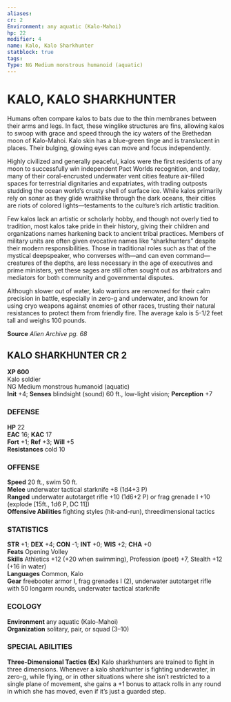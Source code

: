 ```yaml
---
aliases: 
cr: 2
Environment: any aquatic (Kalo-Mahoi)  
hp: 22
modifier: 4
name: Kalo, Kalo Sharkhunter
statblock: true
tags: 
Type: NG Medium monstrous humanoid (aquatic)  
---
```

# KALO, KALO SHARKHUNTER
Humans often compare kalos to bats due to the thin membranes between their arms and legs. In fact, these winglike structures are fins, allowing kalos to swoop with grace and speed through the icy waters of the Brethedan moon of Kalo-Mahoi. Kalo skin has a blue-green tinge and is translucent in places. Their bulging, glowing eyes can move and focus independently.

Highly civilized and generally peaceful, kalos were the first residents of any moon to successfully win independent Pact Worlds recognition, and today, many of their coral-encrusted underwater vent cities feature air-filled spaces for terrestrial dignitaries and expatriates, with trading outposts studding the ocean world’s crusty shell of surface ice. While kalos primarily rely on sonar as they glide wraithlike through the dark oceans, their cities are riots of colored lights—testaments to the culture’s rich artistic tradition.

Few kalos lack an artistic or scholarly hobby, and though not overly tied to tradition, most kalos take pride in their history, giving their children and organizations names harkening back to ancient tribal practices. Members of military units are often given evocative names like “sharkhunters” despite their modern responsibilities. Those in traditional roles such as that of the mystical deepspeaker, who converses with—and can even command—creatures of the depths, are less necessary in the age of executives and prime ministers, yet these sages are still often sought out as arbitrators and mediators for both community and governmental disputes.

Although slower out of water, kalo warriors are renowned for their calm precision in battle, especially in zero-g and underwater, and known for using cryo weapons against enemies of other races, trusting their natural resistances to protect them from friendly fire. The average kalo is 5-1/2 feet tall and weighs 100 pounds.

**Source** _Alien Archive pg. 68_

## KALO SHARKHUNTER CR 2

**XP 600**  
Kalo soldier  
NG Medium monstrous humanoid (aquatic)  
**Init** +4; **Senses** blindsight (sound) 60 ft., low-light vision; **Perception** +7  

### DEFENSE

**HP** 22  
**EAC** 16; **KAC** 17  
**Fort** +1; **Ref** +3; **Will** +5  
**Resistances** cold 10  

### OFFENSE

**Speed** 20 ft., swim 50 ft.  
**Melee** underwater tactical starknife +8 (1d4+3 P)  
**Ranged** underwater autotarget rifle +10 (1d6+2 P) or frag grenade I +10 (explode \[15ft., 1d6 P, DC 11\])  
**Offensive Abilities** fighting styles (hit-and-run), threedimensional tactics

### STATISTICS

**STR** +1; **DEX** +4; **CON** -1; **INT** +0; **WIS** +2; **CHA** +0  
**Feats** Opening Volley  
**Skills** Athletics +12 (+20 when swimming), Profession (poet) +7, Stealth +12 (+16 in water)  
**Languages** Common, Kalo  
**Gear** freebooter armor I, frag grenades I (2), underwater autotarget rifle with 50 longarm rounds, underwater tactical starknife

### ECOLOGY

**Environment** any aquatic (Kalo-Mahoi)  
**Organization** solitary, pair, or squad (3–10)

### SPECIAL ABILITIES

**Three-Dimensional Tactics (Ex)** Kalo sharkhunters are trained to fight in three dimensions. Whenever a kalo sharkhunter is fighting underwater, in zero-g, while flying, or in other situations where she isn’t restricted to a single plane of movement, she gains a +1 bonus to attack rolls in any round in which she has moved, even if it’s just a guarded step.
